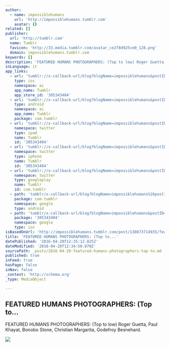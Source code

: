 ```yaml
---
author:
  - name: impossiblehumans
    url: 'http://impossiblehumans.tumblr.com'
    avatar: {}
related: []
publisher:
  url: 'http://tumblr.com'
  name: Tumblr
  favicon: 'http://33.media.tumblr.com/avatar_ce2f8d925ce0_128.png'
  domain: impossiblehumans.tumblr.com
keywords: []
description: 'FEATURED HUMANS PHOTOGRAPHERS: (Top to low) Roger Guetta, Paul Khayat, Bonobo Stone, Christian Margarita, Godefroy Besnehard.'
inLanguage: it
app_links:
  - url: 'tumblr://x-callback-url/blog?blogName=impossiblehumans&postID=130873714935'
    type: ios
    namespace: ai
    app_name: Tumblr
    app_store_id: '305343404'
  - url: 'tumblr://x-callback-url/blog?blogName=impossiblehumans&postID=130873714935'
    type: android
    namespace: ai
    app_name: Tumblr
    package: com.tumblr
  - url: 'tumblr://x-callback-url/blog?blogName=impossiblehumans&postID=130873714935&referrer=twitter-cards'
    namespace: twitter
    type: ipad
    name: Tumblr
    id: '305343404'
  - url: 'tumblr://x-callback-url/blog?blogName=impossiblehumans&postID=130873714935&referrer=twitter-cards'
    namespace: twitter
    type: iphone
    name: Tumblr
    id: '305343404'
  - url: 'tumblr://x-callback-url/blog?blogName=impossiblehumans&postID=130873714935&referrer=twitter-cards'
    namespace: twitter
    type: googleplay
    name: Tumblr
    id: com.tumblr
  - path: 'tumblr/x-callback-url/blog?blogName=impossiblehumans%26postID=130873714935'
    package: com.tumblr
    namespace: google
    type: android
  - path: 'tumblr/x-callback-url/blog?blogName=impossiblehumans&postID=130873714935'
    package: '305343404'
    namespace: google
    type: ios
isBasedOnUrl: 'http://impossiblehumans.tumblr.com/post/130873714935/featured-humans-photographers-top-to-low'
title: 'FEATURED HUMANS PHOTOGRAPHERS: (Top to...'
datePublished: '2016-04-20T12:35:12.825Z'
dateModified: '2016-04-20T12:34:50.070Z'
sourcePath: _posts/2016-04-20-featured-humans-photographers-top-to.md
published: true
inFeed: true
hasPage: false
inNav: false
_context: 'http://schema.org'
_type: MediaObject

---
```

<article style=""><h1>FEATURED HUMANS PHOTOGRAPHERS: (Top to...</h1><p>FEATURED HUMANS PHOTOGRAPHERS: (Top to low) Roger Guetta, Paul Khayat, Bonobo Stone, Christian Margarita, Godefroy Besnehard.</p><img src="http://41.media.tumblr.com/36dff1c00ba014457072f245eb585615/tumblr_nw06nipwUO1uf13h7o1_1280.jpg" /></article>